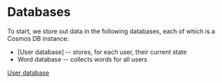 # Databases

To start, we store out data in the following databases, each of which is a Cosmos DB instance:

* [User database] -- stores, for each user, their current state
* Word database -- collects words for all users

[User database](./architecture/user_database.md)

